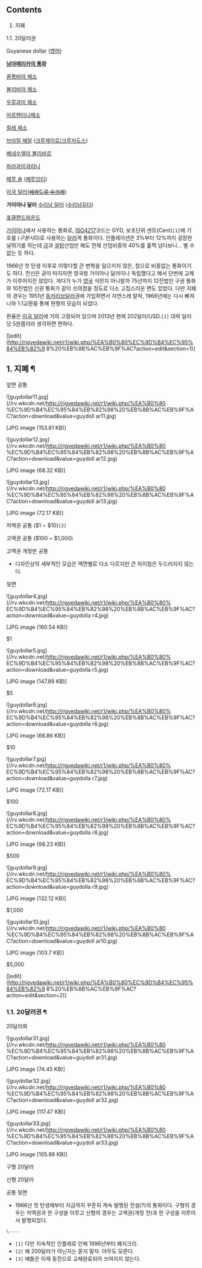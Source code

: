 ## Contents

    

1. 지폐 
    

1.1. 20달러권

  
Guyanese dollar ([영어](%EC%98%81%EC%96%B4.md))  

**[남아메리카의 통화](%ED%99%94%ED%8F%90/%EB%AA%A9%EB%A1%9D#s-6.3.md)**

[콜롬비아 페소](%EC%BD%9C%EB%A1%AC%EB%B9%84%EC%95%84%20%ED%8E%98%EC%86%8C.md)

[볼리비아 페소](%EB%B3%BC%EB%A6%AC%EB%B9%84%EC%95%84%20%ED%8E%98%EC%86%8C.md)

[우루과이 페소](%EC%9A%B0%EB%A3%A8%EA%B3%BC%EC%9D%B4%20%ED%8E%98%EC%86%8C.md)

[아르헨티나페소](%EC%95%84%EB%A5%B4%ED%97%A8%ED%8B%B0%EB%82%98%20%ED%8E%98%EC%86%8C.md)

[칠레 페소](%EC%B9%A0%EB%A0%88%20%ED%8E%98%EC%86%8C.md)

[브라질 헤알](%EB%B8%8C%EB%9D%BC%EC%A7%88%20%ED%97%A4%EC%95%8C.md)
([크루제이로/크루자도스](%ED%81%AC%EB%A3%A8%EC%A0%9C%EC%9D%B4%EB%A1%9C.md))

[베네수엘라 볼리바르](%EB%B2%A0%EB%84%A4%EC%88%98%EC%97%98%EB%9D%BC%20%EB%B3%BC%EB%A6%AC%EB%B0%94%EB%A5%B4.md)

[파라과이과라니](%ED%8C%8C%EB%9D%BC%EA%B3%BC%EC%9D%B4%20%EA%B3%BC%EB%9D%BC%EB%8B%88.md)

[페루 솔](%ED%8E%98%EB%A3%A8%20%EC%86%94.md) ([페루잉티](%EC%9E%89%ED%8B%B0.md))

[미국 달러](%EB%AF%B8%EA%B5%AD%20%EB%8B%AC%EB%9F%AC.md)(<del>[에콰도르 수크레](%EC%97%90%EC%BD%B0%EB%8F%84%EB%A5%B4%20%EC%88%98%ED%81%AC%EB%A0%88.md)</del>)

**가이아나 달러**
[수리남 달러](%EC%88%98%EB%A6%AC%EB%82%A8%20%EB%8B%AC%EB%9F%AC.md) ([수리남길더](%EC%88%98%EB%A6%AC%EB%82%A8%20%EA%B8%B8%EB%8D%94.md))

[포클랜드파운드](%ED%8F%AC%ED%81%B4%EB%9E%9C%EB%93%9C%20%ED%8C%8C%EC%9A%B4%EB%93%9C.md)

  
[가이아나](%EA%B0%80%EC%9D%B4%EC%95%84%EB%82%98.md)에서 사용하는 통화로, [ISO4217](ISO%204217.md)코드는 GYD, 보조단위 센트(Cent)`[1]`에 기호를 $(구분시 G$)로 사용하는
[달러](%EB%8B%AC%EB%9F%AC.md)계 통화이다. 인플레이션은 3%부터 12%까지 굉장한 널뛰기를 하는데
[금](%EA%B8%88.md)과 [설탕](%EC%84%A4%ED%83%95.md)산업만 해도 전체 산업비중의 40%를 훌쩍
넘다보니... 별 수 없는 듯 하다.

1966년 첫 탄생 이후로 이렇다할 큰 변혁을 일으키지 않은, 참으로 비중없는 통화이기도 하다. 전신은 굳이 따지자면 영국령 가이아나
달러이나 독립했다고 해서 단번에 교체가 이루어지진 않았다. 게다가 누가 [영국](%EC%98%81%EA%B5%AD.md) 식민지
아니랄까 75년까지 12진법인 구권 통화와 10진법인 신권 통화가 같이 쓰여졌을 정도로 다소 고집스러운 면도 있었다. 다만 지폐의 경우는
1951년 [동카리브달러](%EB%8F%99%EC%B9%B4%EB%A6%AC%EB%B8%8C%20%EB%8B%AC%EB%9F%AC.md)권에 가입하면서
자연스레 탈락, 1966년에는 다시 빠져나와 1:1교환을 통해 현행의 모습이 되었다.

환율은 [미국 달러](%EB%AF%B8%EA%B5%AD%20%EB%8B%AC%EB%9F%AC.md)에 거의 고정되어 있으며 2013년
현재 202달러/USD.`[2]` 대략 달러당 5원쯤이라 생각하면 편하다.

[[edit](http://rigvedawiki.net/r1/wiki.php/%EA%B0%80%EC%9D%B4%EC%95%84%EB%82%9
8%20%EB%8B%AC%EB%9F%AC?action=edit&section=1)]

## 1. 지폐 ¶

앞면 공통

![guydollar11.jpg](//rv.wkcdn.net/http://rigvedawiki.net/r1/wiki.php/%EA%B0%80
%EC%9D%B4%EC%95%84%EB%82%98%20%EB%8B%AC%EB%9F%AC?action=download&value=guydoll
ar11.jpg)

[JPG image (153.81 KB)]

![guydollar12.jpg](//rv.wkcdn.net/http://rigvedawiki.net/r1/wiki.php/%EA%B0%80
%EC%9D%B4%EC%95%84%EB%82%98%20%EB%8B%AC%EB%9F%AC?action=download&value=guydoll
ar12.jpg)

[JPG image (68.32 KB)]

![guydollar13.jpg](//rv.wkcdn.net/http://rigvedawiki.net/r1/wiki.php/%EA%B0%80
%EC%9D%B4%EC%95%84%EB%82%98%20%EB%8B%AC%EB%9F%AC?action=download&value=guydoll
ar13.jpg)

[JPG image (72.17 KB)]

저액권 공통 ($1 ~ $10)`[3]`

고액권 공통 ($100 ~ $1,000)

고액권 개정판 공통

  * 디자인상의 세부적인 모습은 액면별로 다소 다르지만 큰 차이점은 두드러지지 않는다.  

뒷면

![guydollar4.jpg](//rv.wkcdn.net/http://rigvedawiki.net/r1/wiki.php/%EA%B0%80%
EC%9D%B4%EC%95%84%EB%82%98%20%EB%8B%AC%EB%9F%AC?action=download&value=guydolla
r4.jpg)

[JPG image (160.54 KB)]

$1

![guydollar5.jpg](//rv.wkcdn.net/http://rigvedawiki.net/r1/wiki.php/%EA%B0%80%
EC%9D%B4%EC%95%84%EB%82%98%20%EB%8B%AC%EB%9F%AC?action=download&value=guydolla
r5.jpg)

[JPG image (147.89 KB)]

$5

![guydollar6.jpg](//rv.wkcdn.net/http://rigvedawiki.net/r1/wiki.php/%EA%B0%80%
EC%9D%B4%EC%95%84%EB%82%98%20%EB%8B%AC%EB%9F%AC?action=download&value=guydolla
r6.jpg)

[JPG image (66.86 KB)]

$10

![guydollar7.jpg](//rv.wkcdn.net/http://rigvedawiki.net/r1/wiki.php/%EA%B0%80%
EC%9D%B4%EC%95%84%EB%82%98%20%EB%8B%AC%EB%9F%AC?action=download&value=guydolla
r7.jpg)

[JPG image (72.17 KB)]

$100

![guydollar8.jpg](//rv.wkcdn.net/http://rigvedawiki.net/r1/wiki.php/%EA%B0%80%
EC%9D%B4%EC%95%84%EB%82%98%20%EB%8B%AC%EB%9F%AC?action=download&value=guydolla
r8.jpg)

[JPG image (98.23 KB)]

$500

![guydollar9.jpg](//rv.wkcdn.net/http://rigvedawiki.net/r1/wiki.php/%EA%B0%80%
EC%9D%B4%EC%95%84%EB%82%98%20%EB%8B%AC%EB%9F%AC?action=download&value=guydolla
r9.jpg)

[JPG image (132.12 KB)]

$1,000

![guydollar10.jpg](//rv.wkcdn.net/http://rigvedawiki.net/r1/wiki.php/%EA%B0%80
%EC%9D%B4%EC%95%84%EB%82%98%20%EB%8B%AC%EB%9F%AC?action=download&value=guydoll
ar10.jpg)

[JPG image (103.7 KB)]

$5,000

[[edit](http://rigvedawiki.net/r1/wiki.php/%EA%B0%80%EC%9D%B4%EC%95%84%EB%82%9
8%20%EB%8B%AC%EB%9F%AC?action=edit&section=2)]

### 1.1. 20달러권 ¶

20달러화

![guydollar31.jpg](//rv.wkcdn.net/http://rigvedawiki.net/r1/wiki.php/%EA%B0%80
%EC%9D%B4%EC%95%84%EB%82%98%20%EB%8B%AC%EB%9F%AC?action=download&value=guydoll
ar31.jpg)

[JPG image (74.45 KB)]

![guydollar32.jpg](//rv.wkcdn.net/http://rigvedawiki.net/r1/wiki.php/%EA%B0%80
%EC%9D%B4%EC%95%84%EB%82%98%20%EB%8B%AC%EB%9F%AC?action=download&value=guydoll
ar32.jpg)

[JPG image (117.47 KB)]

![guydollar33.jpg](//rv.wkcdn.net/http://rigvedawiki.net/r1/wiki.php/%EA%B0%80
%EC%9D%B4%EC%95%84%EB%82%98%20%EB%8B%AC%EB%9F%AC?action=download&value=guydoll
ar33.jpg)

[JPG image (105.88 KB)]

구형 20달러

신형 20달러

공통 뒷면

  * 1966년 첫 탄생때부터 지금까지 꾸준히 계속 발행된 전설(?)의 통화이다. 구형의 경우는 저액권과 한 구성을 이루고 신형의 경우는 고액권(개정 전)과 한 구성을 이루어서 발행되었다.

`\----`

  * `[1]` 다만 지속적인 인플레로 인해 1996년부터 폐지크리.
  * `[2]` 왜 200달러가 아닌지는 묻지 말자. 아무도 모른다.
  * `[3]` 얘들은 이제 동전으로 교체완료되어 쓰여지지 않는다.

